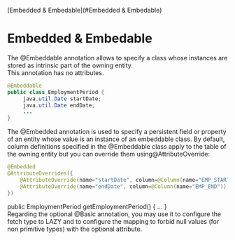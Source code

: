 [Embedded & Embedable](#Embedded & Embedable)

# Embedded & Embedable
The @Embeddable annotation allows to specify a class whose instances are stored as intrinsic part of the owning entity.   
This annotation has no attributes.

```java
@Embeddable
public class EmploymentPeriod {
     java.util.Date startDate;
     java.util.Date endDate;
     ...
}
```   

The @Embedded annotation is used to specify a persistent field or property of an entity whose value is an instance of an embeddable class. By default, column definitions specified in the @Embeddable class apply to the table of the owning entity but you can override them using@AttributeOverride:

```java
@Embedded
@AttributeOverrides({
    @AttributeOverride(name="startDate", column=@Column(name="EMP_START")),
    @AttributeOverride(name="endDate", column=@Column(name="EMP_END"))
})
```
public EmploymentPeriod getEmploymentPeriod() { ... }   
Regarding the optional @Basic annotation, you may use it to configure the fetch type to LAZY and to configure the mapping to forbid null values (for non primitive types) with the optional attribute.
